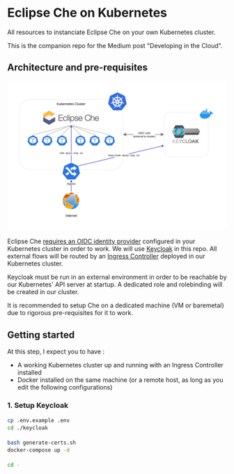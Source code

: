# Eclipse Che on Kubernetes

All resources to instanciate Eclipse Che on your own Kubernetes cluster.

This is the companion repo for the Medium post "Developing in the Cloud".

## Architecture and pre-requisites

![Eclipse Che architecture with Kubernetes](./images/keycloak-che.jpg)

Eclipse Che [requires an OIDC identity provider](https://github.com/eclipse/che/issues/21160#issuecomment-1038877280) configured in your Kubernetes cluster in order to work. We will use [Keycloak](https://github.com/keycloak/keycloak) in this repo. All external flows will be routed by an [Ingress Controller](https://kubernetes.io/docs/concepts/services-networking/ingress-controllers/) deployed in our Kubernetes cluster.

Keycloak must be run in an external environment in order to be reachable by our Kubernetes' API server at startup. A dedicated role and rolebinding will be created in our cluster.

It is recommended to setup Che on a dedicated machine (VM or baremetal) due to rigorous pre-requisites for it to work.

## Getting started

At this step, I expect you to have :

- A working Kubernetes cluster up and running with an Ingress Controller installed
- Docker installed on the same machine (or a remote host, as long as you edit the following configurations)

### 1. Setup Keycloak

```bash
cp .env.example .env
cd ./keycloak

bash generate-certs.sh
docker-compose up -d

cd -
```
